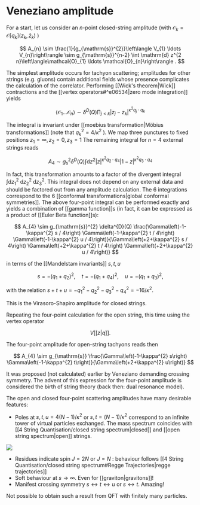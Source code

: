 # Veneziano amplitude

For a start, let us consider an $n$-point closed-string amplitude (with $\mathcal{O}_{k}=\mathcal{O}\left[q_{k}\right]\left(z_{k}, \bar{z}_{k}\right)$ )

$$
A_{n} \sim \frac{1}{g_{\mathrm{s}}^{2}}\left\langle V_{1} \ldots V_{n}\right\rangle \sim g_{\mathrm{s}}^{n-2} \int \mathrm{d} z^{2 n}\left\langle\mathcal{O}_{1} \ldots \mathcal{O}_{n}\right\rangle .
$$

The simplest amplitude occurs for tachyon scattering; amplitudes for other strings (e.g. gluons) contain additional fields whose presence complicates the calculation of the correlator. Performing [[Wick's theorem|Wick]] contractions and the [[vertex operators#^e06534|zero mode integration]] yields

$$
\left\langle\mathcal{O}_{1} \ldots \mathcal{O}_{n}\right\rangle \sim \delta^{D}(Q) \prod_{j<k}\left|z_{j}-z_{k}\right|^{\kappa^{2} q_{j} \cdot q_{k}} 
$$

The integral is invariant under [[moebius transformation|Möbius transformations]] (note that $q_{k}^{2}=4 / \kappa^{2}$ ). We map three punctures to fixed positions $z_{1}=\infty, z_{2}=0, z_{3}=1$ The remaining integral for $n=4$ external strings reads

$$
A_{4} \sim g_{\mathrm{s}}^{2} \delta^{D}(Q) \int \mathrm{d} z^{2}|z|^{\kappa^{2} q_{2} \cdot q_{4}}|1-z|^{\kappa^{2} q_{3} \cdot q_{4}}
$$

 In fact, this transformation amounts to a factor of the divergent integral $\int \mathrm{d} z_{1}^{2} \mathrm{~d} z_{2}^{2} \mathrm{~d} z_{3}^{2}$. This integral does not depend on any external data and should be factored out from any amplitude calculation. The 6 integrations correspond to the 6 [[conformal transformations|global conformal symmetries]]. The above four-point integral can be performed exactly and yields a combination of [[gamma function]]s (in fact, it can be expressed as a product of [[Euler Beta function]]s):

$$
A_{4} \sim g_{\mathrm{s}}^{2} \delta^{D}(Q) \frac{\Gamma\left(-1-\kappa^{2} s / 4\right) \Gamma\left(-1-\kappa^{2} t / 4\right) \Gamma\left(-1-\kappa^{2} u / 4\right)}{\Gamma\left(+2+\kappa^{2} s / 4\right) \Gamma\left(+2+\kappa^{2} t / 4\right) \Gamma\left(+2+\kappa^{2} u / 4\right)}
$$

in terms of the [[Mandelstam invariants]] $s, t, u$

$$
s=-\left(q_{1}+q_{2}\right)^{2}, \quad t=-\left(q_{1}+q_{4}\right)^{2}, \quad u=-\left(q_{1}+q_{3}\right)^{2},
$$

with the relation $s+t+u=-q_{1}^{2}-q_{2}^{2}-q_{3}^{2}-q_{4}^{2}=-16 / \kappa^{2}$.

This is the Virasoro-Shapiro amplitude for closed strings.

Repeating the four-point calculation for the open string, this time using the vertex operator

$$
V[[z|q]] .
$$

The four-point amplitude for open-string tachyons reads then

$$
A_{4} \sim g_{\mathrm{s}} \frac{\Gamma\left(-1-\kappa^{2} s\right) \Gamma\left(-1-\kappa^{2} t\right)}{\Gamma\left(+2+\kappa^{2} u\right)}
$$

It was proposed (not calculated) earlier by Veneziano demanding crossing symmetry. The advent of this expression for the four-point amplitude is considered the birth of string theory (back then: dual resonance model).

The open and closed four-point scattering amplitudes have many desirable features:

- Poles at $s, t, u=4(N-1) / \kappa^{2}$ or $s, t=(N-1) / \kappa^{2}$ correspond to an infinite tower of virtual particles exchanged. The mass spectrum coincides with [[4 String Quantisation/closed string spectrum|closed]] and [[open string spectrum|open]] strings.

![](https://cdn.mathpix.com/cropped/2022_01_21_c033a2aa489843817853g-4.jpg?height=137&width=260&top_left_y=1060&top_left_x=526)

- Residues indicate spin $J=2 N$ or $J=N$ : behaviour follows [[4 String Quantisation/closed string spectrum#Regge Trajectories|regge trajectories]]
- Soft behaviour at $s \rightarrow \infty$. Even for [[graviton|gravitons]]!
- Manifest crossing symmetry $s \leftrightarrow t \leftrightarrow u$ or $s \leftrightarrow t .$ Amazing!

Not possible to obtain such a result from QFT with finitely many particles.